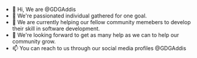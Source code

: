 - 👋 Hi, We are @GDGAddis
- 👀 We're passionated individual gathered for one goal.
- 🌱 We are currently helping our fellow community memebers to develop their skill in software development.
- 💞️ We're looking forward to get as many help as we can to help our community grow.
- 📫 You can reach to us through our social media profiles @GDGAddis
